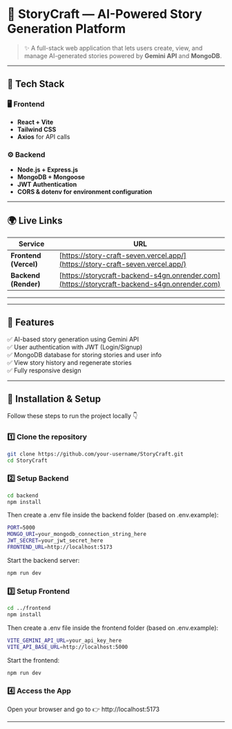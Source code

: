 # 🎨 StoryCraft — AI-Powered Story Generation Platform  

> ✨ A full-stack web application that lets users create, view, and manage AI-generated stories powered by **Gemini API** and **MongoDB**.

---

## 🚀 Tech Stack  

### 🖥️ Frontend  
- **React + Vite**  
- **Tailwind CSS**  
- **Axios** for API calls  

### ⚙️ Backend  
- **Node.js + Express.js**  
- **MongoDB + Mongoose**  
- **JWT Authentication**  
- **CORS & dotenv for environment configuration**  

---

## 🌍 Live Links  

| Service | URL |
|----------|-----|
| **Frontend (Vercel)** | [https://story-craft-seven.vercel.app/](https://story-craft-seven.vercel.app/) |
| **Backend (Render)** | [https://storycraft-backend-s4gn.onrender.com](https://storycraft-backend-s4gn.onrender.com) |

---

---

## 🧠 Features  

✅ AI-based story generation using Gemini API  
✅ User authentication with JWT (Login/Signup)  
✅ MongoDB database for storing stories and user info  
✅ View story history and regenerate stories  
✅ Fully responsive design  

---

## 🧰 Installation & Setup  

Follow these steps to run the project locally 👇  

### 1️⃣ Clone the repository  

```bash
git clone https://github.com/your-username/StoryCraft.git
cd StoryCraft
```

### 2️⃣ Setup Backend

```bash
cd backend
npm install
```

Then create a .env file inside the backend folder (based on .env.example):
```bash
PORT=5000
MONGO_URI=your_mongodb_connection_string_here
JWT_SECRET=your_jwt_secret_here
FRONTEND_URL=http://localhost:5173
```

Start the backend server:
```bash
npm run dev
```

### 3️⃣ Setup Frontend

```bash
cd ../frontend
npm install
```

Then create a .env file inside the frontend folder (based on .env.example):
```bash
VITE_GEMINI_API_URL=your_api_key_here
VITE_API_BASE_URL=http://localhost:5000
```

Start the frontend:
```bash
npm run dev
```

### 4️⃣ Access the App

Open your browser and go to
👉 http://localhost:5173


---







